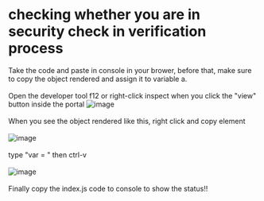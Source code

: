 # checking whether you are in security check in verification process

Take the code and paste in console in your brower, before that, make sure to copy the object rendered and assign it to variable a.
<br>
<br>
Open the developer tool f12 or right-click inspect when you click the "view" button inside the portal
![image](https://github.com/tomwuchenhe/Checking-Security-Check/assets/123397789/16ede6cb-ffac-4d1f-956a-a42df4931ad5)
<br>
<br>
When you see the object rendered like this, right click and copy element
<br>
<br>
![image](https://github.com/tomwuchenhe/Checking-Security-Check/assets/123397789/685e5588-ae3e-441e-a43c-fed6c2e78a03)
<br>
<br>
type "var = " then ctrl-v 
<br>
<br>
![image](https://github.com/tomwuchenhe/Checking-Security-Check/assets/123397789/938a29d2-be8c-43e9-a4ad-b1cc84d30660)
<br>
<br>
Finally copy the index.js code to console to show the status!!
